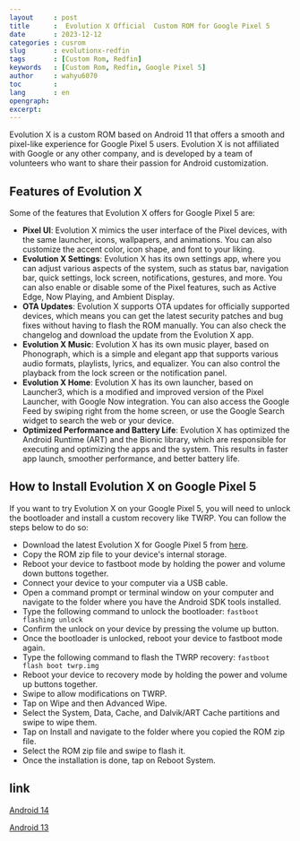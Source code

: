 ```yaml
---
layout     : post
title      :  Evolution X Official  Custom ROM for Google Pixel 5
date       : 2023-12-12
categories : cusrom
slug       : evolutionx-redfin
tags       : [Custom Rom, Redfin]
keywords   : [Custom Rom, Redfin, Google Pixel 5]
author     : wahyu6070
toc        : 
lang       : en
opengraph:
excerpt:
---
```



Evolution X is a custom ROM based on Android 11 that offers a smooth and pixel-like experience for Google Pixel 5 users. Evolution X is not affiliated with Google or any other company, and is developed by a team of volunteers who want to share their passion for Android customization.

## Features of Evolution X

Some of the features that Evolution X offers for Google Pixel 5 are:

- **Pixel UI**: Evolution X mimics the user interface of the Pixel devices, with the same launcher, icons, wallpapers, and animations. You can also customize the accent color, icon shape, and font to your liking.
- **Evolution X Settings**: Evolution X has its own settings app, where you can adjust various aspects of the system, such as status bar, navigation bar, quick settings, lock screen, notifications, gestures, and more. You can also enable or disable some of the Pixel features, such as Active Edge, Now Playing, and Ambient Display.
- **OTA Updates**: Evolution X supports OTA updates for officially supported devices, which means you can get the latest security patches and bug fixes without having to flash the ROM manually. You can also check the changelog and download the update from the Evolution X app.
- **Evolution X Music**: Evolution X has its own music player, based on Phonograph, which is a simple and elegant app that supports various audio formats, playlists, lyrics, and equalizer. You can also control the playback from the lock screen or the notification panel.
- **Evolution X Home**: Evolution X has its own launcher, based on Launcher3, which is a modified and improved version of the Pixel Launcher, with Google Now integration. You can also access the Google Feed by swiping right from the home screen, or use the Google Search widget to search the web or your device.
- **Optimized Performance and Battery Life**: Evolution X has optimized the Android Runtime (ART) and the Bionic library, which are responsible for executing and optimizing the apps and the system. This results in faster app launch, smoother performance, and better battery life.

## How to Install Evolution X on Google Pixel 5

If you want to try Evolution X on your Google Pixel 5, you will need to unlock the bootloader and install a custom recovery like TWRP. You can follow the steps below to do so:

- Download the latest Evolution X for Google Pixel 5 from [here](https://sourceforge.net/projects/evolution-x/files/redfin/).
- Copy the ROM zip file to your device's internal storage.
- Reboot your device to fastboot mode by holding the power and volume down buttons together.
- Connect your device to your computer via a USB cable.
- Open a command prompt or terminal window on your computer and navigate to the folder where you have the Android SDK tools installed.
- Type the following command to unlock the bootloader: `fastboot flashing unlock`
- Confirm the unlock on your device by pressing the volume up button.
- Once the bootloader is unlocked, reboot your device to fastboot mode again.
- Type the following command to flash the TWRP recovery: `fastboot flash boot twrp.img`
- Reboot your device to recovery mode by holding the power and volume up buttons together.
- Swipe to allow modifications on TWRP.
- Tap on Wipe and then Advanced Wipe.
- Select the System, Data, Cache, and Dalvik/ART Cache partitions and swipe to wipe them.
- Tap on Install and navigate to the folder where you copied the ROM zip file.
- Select the ROM zip file and swipe to flash it.
- Once the installation is done, tap on Reboot System.

## link

[Android 14](https://sourceforge.net/projects/evolution-x/files/redfin/14/)

[Android 13](https://sourceforge.net/projects/evolution-x/files/redfin/13/)
